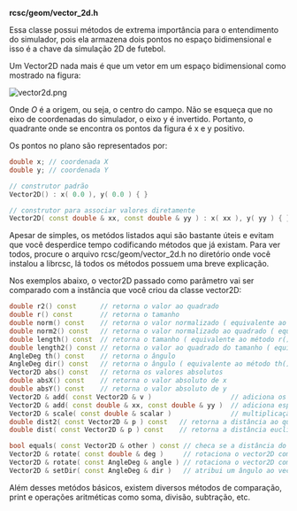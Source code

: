**rcsc/geom/vector_2d.h**

Essa classe possui métodos de extrema importância para o entendimento do simulador, pois ela armazena dois pontos no espaço bidimensional e isso é a chave da simulação 2D de futebol.

Um Vector2D nada mais é que um vetor em um espaço bidimensional como mostrado na figura:

![vector2d.png](https://github.com/RoboCup2D/tutorial/raw/master/images/vector2d.png)

Onde _O_ é a origem, ou seja, o centro do campo. Não se esqueça que no eixo de coordenadas do simulador, o eixo y é invertido. Portanto, o quadrante onde se encontra os pontos da figura é x e y positivo.

Os pontos no plano são representados por:
```cpp
double x; // coordenada X
double y; // coordenada Y

// construtor padrão
Vector2D() : x( 0.0 ), y( 0.0 ) { }

// construtor para associar valores diretamente
Vector2D( const double & xx, const double & yy ) : x( xx ), y( yy ) { }
```

Apesar de simples, os metódos listados aqui são bastante úteis e evitam que você desperdice tempo codificando métodos que já existam. Para ver todos, procure o arquivo rcsc/geom/vector_2d.h no diretório onde você instalou a librcsc, lá todos os métodos possuem uma breve explicação.

Nos exemplos abaixo, o vector2D passado como parâmetro vai ser comparado com a instância que você criou da classe vector2D:

```cpp
double r2() const      // retorna o valor ao quadrado
double r() const       // retorna o tamanho
double norm() const    // retorna o valor normalizado ( equivalente ao método r() )
double norm2() const   // retorna o valor normalizado ao quadrado ( equivalente ao método r2() )
double length() const  // retorna o tamanho ( equivalente ao método r() )
double length2() const // retorna o valor ao quadrado do tamanho ( equivalente ao método r2() )
AngleDeg th() const    // retorna o ângulo
AngleDeg dir() const   // retorna o ângulo ( equivalente ao método th() )
Vector2D abs() const   // retorna os valores absolutos 
double absX() const    // retorna o valor absoluto de x
double absY() const    // retorna o valor absoluto de y
Vector2D & add( const Vector2D & v )                    // adiciona os valores x e y de v ao vetor
Vector2D & add( const double & xx, const double & yy )  // adiciona específicos valores para x e y
Vector2D & scale( const double & scalar )               // multiplicação de x e y por escalar
double dist2( const Vector2D & p ) const   // retorna a distância ao quadrado com o ponto 'p' (x1-x2)² + (y1-y2)²
double dist( const Vector2D & p ) const    // retorna a distância euclidiana com o ponto 'p' √((x1-x2)² + (y1-y2)²)

bool equals( const Vector2D & other ) const // checa se a distância do vector2D é exatamente idêntico ao outro
Vector2D & rotate( const double & deg )     // rotaciona o vector2D com o valor do ângulo 'deg' (retorna a referência)
Vector2D & rotate( const AngleDeg & angle ) // rotaciona o vector2D com o ângulo do tipo AngleDeg (retorna um novo vector2D)
Vector2D & setDir( const AngleDeg & dir )   // atribui um ângulo ao vector2D
```

Além desses metódos básicos, existem diversos métodos de comparação, print e operações aritméticas como soma, divisão, subtração, etc.
